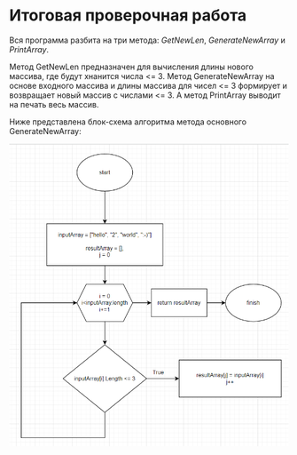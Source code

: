 # Итоговая проверочная работа

Вся программа разбита на три метода: *GetNewLen*, *GenerateNewArray* и *PrintArray*.

Метод GetNewLen предназначен для вычисления длины нового массива, где будут хнанится числа <= 3. Метод GenerateNewArray на основе входного массива и длины массива для чисел <= 3 формирует и возвращает новый массив с числами <= 3. А метод PrintArray выводит на печать весь массив.

Ниже представлена блок-схема алгоритма метода основного GenerateNewArray:

![Блок-схема](scheme.png)